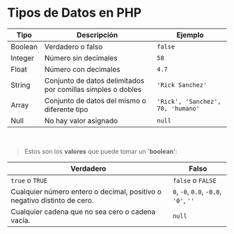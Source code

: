 # Tipos de Datos en PHP

| Tipo    | Descripción                                                 | Ejemplo                           |
| ------- | ----------------------------------------------------------- | --------------------------------- |
| Boolean | Verdadero o falso                                           | `false`                           |
| Integer | Número sin decimales                                        | `58`                              |
| Float   | Número con decimales                                        | `4.7`                             |
| String  | Conjunto de datos delimitados por comillas simples o dobles | `'Rick Sanchez'`                  |
| Array   | Conjunto de datos del mismo o diferente tipo                | `'Rick', 'Sanchez', 70, 'humano'` |
| Null    | No hay valor asignado                                       | `null`                            |

<br>

> Estos son los **valores** que puede tomar un '**boolean**':

| Verdadero                                                                | Falso                                 |
| ------------------------------------------------------------------------ | ------------------------------------- |
| `true` o `TRUE`                                                          | `false` o `FALSE`                     |
| Cualquier número entero o decimal, positivo o negativo distinto de cero. | `0`, `-0`, `0.0`, `-0.0`, `'0'`, `''` |
| Cualquier cadena que no sea cero o cadena vacía.                         | `null`                                |